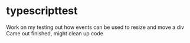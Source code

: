 # typescripttest

Work on my testing out how events can be used to resize and move a div<br>
Came out finished, might clean up code
